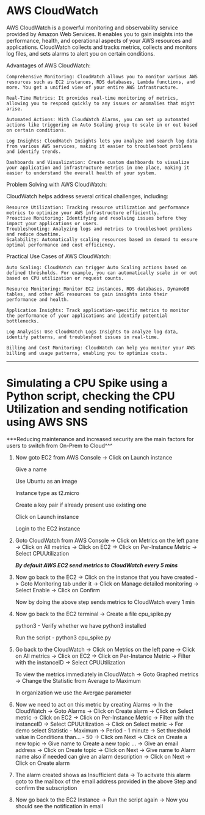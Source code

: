 # AWS CloudWatch


AWS CloudWatch is a powerful monitoring and observability service provided by Amazon Web Services. It enables you to gain insights into the performance, health, and operational aspects of your AWS resources and applications. CloudWatch collects and tracks metrics, collects and monitors log files, and sets alarms to alert you on certain conditions.

Advantages of AWS CloudWatch:

    Comprehensive Monitoring: CloudWatch allows you to monitor various AWS resources such as EC2 instances, RDS databases, Lambda functions, and more. You get a unified view of your entire AWS infrastructure.

    Real-Time Metrics: It provides real-time monitoring of metrics, allowing you to respond quickly to any issues or anomalies that might arise.

    Automated Actions: With CloudWatch Alarms, you can set up automated actions like triggering an Auto Scaling group to scale in or out based on certain conditions.

    Log Insights: CloudWatch Insights lets you analyze and search log data from various AWS services, making it easier to troubleshoot problems and identify trends.

    Dashboards and Visualization: Create custom dashboards to visualize your application and infrastructure metrics in one place, making it easier to understand the overall health of your system.

Problem Solving with AWS CloudWatch:

CloudWatch helps address several critical challenges, including:

    Resource Utilization: Tracking resource utilization and performance metrics to optimize your AWS infrastructure efficiently.
    Proactive Monitoring: Identifying and resolving issues before they impact your applications or users.
    Troubleshooting: Analyzing logs and metrics to troubleshoot problems and reduce downtime.
    Scalability: Automatically scaling resources based on demand to ensure optimal performance and cost efficiency.

Practical Use Cases of AWS CloudWatch:

    Auto Scaling: CloudWatch can trigger Auto Scaling actions based on defined thresholds. For example, you can automatically scale in or out based on CPU utilization or request counts.

    Resource Monitoring: Monitor EC2 instances, RDS databases, DynamoDB tables, and other AWS resources to gain insights into their performance and health.

    Application Insights: Track application-specific metrics to monitor the performance of your applications and identify potential bottlenecks.

    Log Analysis: Use CloudWatch Logs Insights to analyze log data, identify patterns, and troubleshoot issues in real-time.

    Billing and Cost Monitoring: CloudWatch can help you monitor your AWS billing and usage patterns, enabling you to optimize costs.

---
# Simulating a CPU Spike using a Python script, checking the CPU Utilization and sending notification using AWS SNS 

  

***Reducing maintenance and increased security are the main factors for users to switch from On-Prem to Cloud^^^

 


1. Now goto EC2 from AWS Console -> Click on Launch instance

    Give a name
    
    Use Ubuntu as an image
    
    Instance type as t2.micro
    
    Create a key pair if already present use existing one
    
    Click on Launch instance
    
    Login to the EC2 instance


2. Goto CloudWatch from AWS Console -> Click on Metrics on the left pane -> Click on All metrics -> Click on EC2 -> Click on Per-Instance Metric -> Select CPUUtilization

    ***By default AWS EC2 send metrics to CloudWatch every 5 mins***


3. Now go back to the EC2 -> Click on the instance that you have created -> Goto Monitoring tab under it -> Click on Manage detailed monitoring -> Select Enable -> Click on Confirm

    Now by doing the above step sends metrics to CloudWatch every 1 min


4. Now go back to the EC2 terminal -> Create a file cpu_spike.py

    python3 - Verify whether we have python3 installed
    
    Run the script - python3 cpu_spike.py


5. Go back to the CloudWatch -> Click on Metrics on the left pane -> Click on All metrics -> Click on EC2 -> Click on Per-Instance Metric -> Filter with the instanceID ->  Select CPUUtilization

    To view the metrics immediately in CloudWatch -> Goto Graphed metrics -> Change the Statistic from Average to Maximum 
    
    In organization we use the Avergae parameter


6. Now we need to act on this metric by creating Alarms -> In the CloudWatch -> Goto Alarms -> Click on Create alarm -> Click on Select metric -> Click on EC2 -> Click on Per-Instance Metric -> Filter with the instanceID ->  Select CPUUtilization -> Click on Select metric -> For demo select Statistic - Maximum -> Period - 1 minute -> Set threshold value in Conditions than... - 50 -> Click om Next -> Click on Create a new topic -> Give name to Create a new topic ... -> Give an email address -> Click on Create topic -> Click on Next -> Give name to Alarm name also if needed can give an alarm description -> Click on Next -> Click on Create alarm


7. The alarm created shows as Insufficient data -> To acitvate this alarm goto to the mailbox of the email address provided in the above Step and confirm the subscription


8. Now go back to the EC2 Instance -> Run the script again -> Now you should see the notification in email
